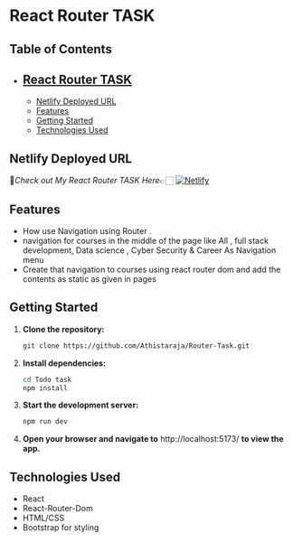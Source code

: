 # React Router TASK

## Table of Contents

- [React Router TASK](#React-Router-task)
  - 
  - [Netlify Deployed URL](#netlify-deployed-url)
  - [Features](#features)
  - [Getting Started](#getting-started)
  - [Technologies Used](#technologies-used)
 
## Netlify Deployed URL

🔸*Check out My React Router TASK Here*👉🏻 [![Netlify](https://img.shields.io/badge/netlify-%23000000.svg?style=for-the-badge&logo=netlify&logoColor=#00C7B7)](https://lively-sopapillas-b7411a.netlify.app/)

## Features

- How use Navigation using Router  .
- navigation for courses in the middle of the page like All , full stack development, Data science , Cyber Security & Career As Navigation menu
- Create that navigation to courses using react router dom and add the contents as static as given in pages


## Getting Started

1. **Clone the repository:**

   ```bash
   git clone https://github.com/Athistaraja/Router-Task.git

   ```

2. **Install dependencies:**

   ```bash
   cd Todo task
   npm install

   ```

3. **Start the development server:**

   ```bash
   npm run dev
   
   ```

4. **Open your browser and navigate to** http://localhost:5173/ **to view the app.**


## Technologies Used

- React
- React-Router-Dom
- HTML/CSS
- Bootstrap for styling
